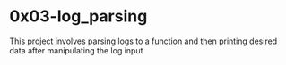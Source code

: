 # 0x03-log_parsing

This project involves parsing logs to a function and then printing desired data after manipulating the log input
